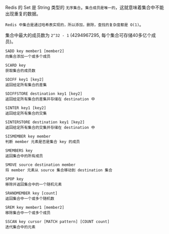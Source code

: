 Redis 的 Set 是 String 类型的 `无序集合`。`集合成员是唯一的`，这就意味着集合中不能出现重复的数据。

`Redis 中集合是通过哈希表实现的，所以添加，删除，查找的复杂度都是 O(1)`。

集合中最大的成员数为 `2^32 - 1` (4294967295, 每个集合可存储40多亿个成员)。


```
SADD key member1 [member2]
向集合添加一个或多个成员

SCARD key
获取集合的成员数

SDIFF key1 [key2]
返回给定所有集合的差集

SDIFFSTORE destination key1 [key2]
返回给定所有集合的差集并存储在 destination 中

SINTER key1 [key2]
返回给定所有集合的交集

SINTERSTORE destination key1 [key2]
返回给定所有集合的交集并存储在 destination 中

SISMEMBER key member
判断 member 元素是否是集合 key 的成员

SMEMBERS key
返回集合中的所有成员

SMOVE source destination member
将 member 元素从 source 集合移动到 destination 集合

SPOP key
移除并返回集合中的一个随机元素

SRANDMEMBER key [count]
返回集合中一个或多个随机数

SREM key member1 [member2]
移除集合中一个或多个成员

SSCAN key cursor [MATCH pattern] [COUNT count]
迭代集合中的元素
```
